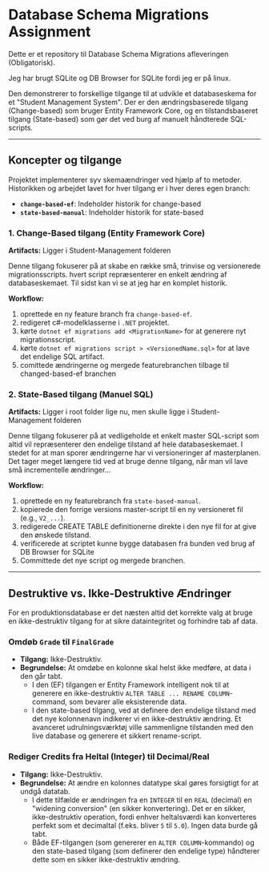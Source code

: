 # Database Schema Migrations Assignment

Dette er et repository til Database Schema Migrations afleveringen (Obligatorisk).

Jeg har brugt SQLite og DB Browser for SQLite fordi jeg er på linux.

Den demonstrerer to forskellige tilgange til at udvikle et databaseskema for et "Student Management System".
Der er den ændringsbaserede tilgang (Change-based) som bruger Entity Framework Core, og en tilstandsbaseret tilgang (State-based) som gør det ved burg af manuelt håndterede SQL-scripts.

---

## Koncepter og tilgange

Projektet implementerer syv skemaændringer ved hjælp af to metoder. Historikken og arbejdet lavet for hver tilgang er i hver deres egen branch:

*   **`change-based-ef`**: Indeholder historik for change-based
*   **`state-based-manual`**: Indeholder historik for state-based

### 1. Change-Based tilgang (Entity Framework Core)

**Artifacts:** Ligger i Student-Management folderen

Denne tilgang fokuserer på at skabe en række små, trinvise og versionerede migrationsscripts. hvert script repræsenterer en enkelt ændring af databaseskemaet. Til sidst kan vi se at jeg har en komplet historik.


**Workflow:**
1.  oprettede en ny feature branch fra `change-based-ef`.
2.  redigeret c#-modelklasserne i `.NET` projektet.
3.  kørte `dotnet ef migrations add <MigrationName>` for at generere nyt migrationsscript.
4.  kørte `dotnet ef migrations script > <VersionedName.sql>` for at lave det endelige SQL artifact.
5.  comittede ændringerne og mergede featurebranchen tilbage til changed-based-ef branchen

### 2. State-Based tilgang (Manuel SQL)

**Artifacts:** Ligger i root folder lige nu, men skulle ligge i Student-Management folderen

Denne tilgang fokuserer på at vedligeholde et enkelt master SQL-script som altid vil repræsenterer den endelige tilstand af hele databaseskemaet. I stedet for at man sporer ændringerne har vi versioneringer af masterplanen. Det tager meget længere tid ved at bruge denne tilgang, når man vil lave små incrementelle ændringer...

**Workflow:**
1.  oprettede en ny featurebranch fra `state-based-manual`.
2.  kopierede den forrige versions master-script til en ny versioneret fil (e.g., `V2_...`).
3.  redigerede CREATE TABLE definitionerne direkte i den nye fil for at give den ønskede tilstand.
4.  verificerede at scriptet kunne bygge databasen fra bunden ved brug af DB Browser for SQLite
5.  Committede det nye script og mergede branchen.

---

## Destruktive vs. Ikke-Destruktive Ændringer

For en produktionsdatabase er det næsten altid det korrekte valg at bruge en ikke-destruktiv tilgang for at sikre dataintegritet og forhindre tab af data.

### Omdøb `Grade` til `FinalGrade`

*   **Tilgang:** Ikke-Destruktiv.
*   **Begrundelse:** At omdøbe en kolonne skal helst ikke medføre, at data i den går tabt.
    *   I den (EF) tilgangen er Entity Framework intelligent nok til at generere en ikke-destruktiv `ALTER TABLE ... RENAME COLUMN`-command, som bevarer alle eksisterende data.
    *   I den state-based tilgang, ved at definere den endelige tilstand med det nye kolonnenavn indikerer vi en ikke-destruktiv ændring. Et avanceret udrulningsværktøj ville sammenligne tilstanden med den live database og generere et sikkert rename-script.

### Rediger Credits fra Heltal (Integer) til Decimal/Real

*   **Tilgang:** Ikke-Destruktiv.
*   **Begrundelse:** At ændre en kolonnes datatype skal gøres forsigtigt for at undgå datatab.
    *   I dette tilfælde er ændringen fra en `INTEGER` til en `REAL` (decimal) en "widening conversion" (en sikker konvertering). Det er en sikker, ikke-destruktiv operation, fordi enhver heltalsværdi kan konverteres perfekt som et decimaltal (f.eks. bliver `5` til `5.0`). Ingen data burde gå tabt.
    *   Både EF-tilgangen (som genererer en `ALTER COLUMN`-kommando) og den state-based tilgang (som definerer den endelige type) håndterer dette som en sikker ikke-destruktiv ændring.
